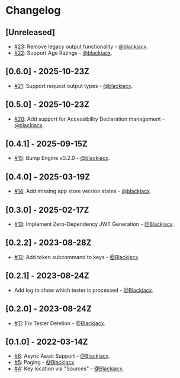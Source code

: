 # Changelog

## [Unreleased]

- [#23](https://github.com/dbdrive/beiwagen/pull/23): Remove legacy output functionality - [@blackjacx](https://github.com/blackjacx).
- [#22](https://github.com/dbdrive/beiwagen/pull/22): Support Age Ratings - [@blackjacx](https://github.com/blackjacx).

## [0.6.0] - 2025-10-23Z

- [#21](https://github.com/dbdrive/beiwagen/pull/21): Support request output types - [@blackjacx](https://github.com/blackjacx).

## [0.5.0] - 2025-10-23Z

- [#20](https://github.com/dbdrive/beiwagen/pull/20): Add support for Accessibility Declaration management - [@blackjacx](https://github.com/blackjacx).

## [0.4.1] - 2025-09-15Z

- [#15](https://github.com/dbdrive/beiwagen/pull/15): Bump Engine v0.2.0 - [@blackjacx](https://github.com/blackjacx).

## [0.4.0] - 2025-03-19Z

- [#14](https://github.com/dbdrive/beiwagen/pull/14): Add missing app store version states - [@blackjacx](https://github.com/blackjacx).

## [0.3.0] - 2025-02-17Z

- [#13](https://github.com/Blackjacx/ASCKit/pull/13): Implement Zero-Dependency JWT Generation - [@Blackjacx](https://github.com/blackjacx).

## [0.2.2] - 2023-08-28Z

- [#12](https://github.com/Blackjacx/ASCKit/pull/12): Add token subcommand to keys - [@Blackjacx](https://github.com/blackjacx).

## [0.2.1] - 2023-08-24Z

- Add log to show which tester is processed - [@Blackjacx](https://github.com/blackjacx).

## [0.2.0] - 2023-08-24Z

- [#11](https://github.com/Blackjacx/ASCKit/pull/11): Fix Tester Deletion - [@Blackjacx](https://github.com/blackjacx).

## [0.1.0] - 2022-03-14Z

- [#6](https://github.com/Blackjacx/ASCKit/pull/6): Async Await Support - [@Blackjacx](https://github.com/blackjacx).
- [#5](https://github.com/Blackjacx/ASCKit/pull/5): Paging - [@Blackjacx](https://github.com/blackjacx).
- [#4](https://github.com/Blackjacx/ASCKit/pull/4): Key location via "Sources" - [@Blackjacx](https://github.com/blackjacx).

